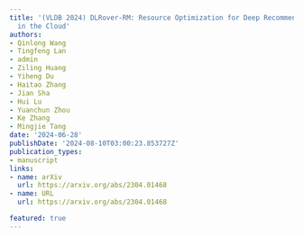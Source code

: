 ```yaml
---
title: '(VLDB 2024) DLRover-RM: Resource Optimization for Deep Recommendation Models Training
  in the Cloud'
authors:
- Qinlong Wang
- Tingfeng Lan
- admin
- Ziling Huang
- Yiheng Du
- Haitao Zhang
- Jian Sha
- Hui Lu
- Yuanchun Zhou
- Ke Zhang
- Mingjie Tang
date: '2024-06-28'
publishDate: '2024-08-10T03:00:23.853727Z'
publication_types:
- manuscript
links:
- name: arXiv
  url: https://arxiv.org/abs/2304.01468
- name: URL
  url: https://arxiv.org/abs/2304.01468

featured: true
---
```

